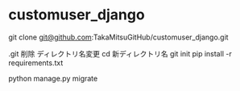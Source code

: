 # customuser_django

git clone git@github.com:TakaMitsuGitHub/customuser_django.git

.git 削除
ディレクトリ名変更
cd 新ディレクトリ名
git init
pip install -r requirements.txt

python manage.py migrate